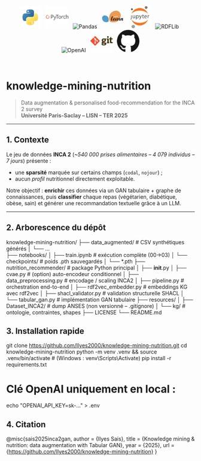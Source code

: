<p align="center">
  <!-- Python -->
  <img alt="Python" src="https://raw.githubusercontent.com/github/explore/main/topics/python/python.png" height="60">&nbsp;&nbsp;
  <!-- PyTorch -->
  <img alt="PyTorch" src="https://raw.githubusercontent.com/github/explore/main/topics/pytorch/pytorch.png" height="60">&nbsp;&nbsp;
  <!-- Pandas -->
  <img alt="Pandas" src="https://raw.githubusercontent.com/github/explore/main/topics/pandas/pandas.png" height="60">&nbsp;&nbsp;
  <!-- scikit-learn -->
  <img alt="scikit-learn" src="https://raw.githubusercontent.com/github/explore/main/topics/scikit-learn/scikit-learn.png" height="60">&nbsp;&nbsp;
  <!-- Jupyter -->
  <img alt="Jupyter" src="https://raw.githubusercontent.com/github/explore/main/topics/jupyter-notebook/jupyter-notebook.png" height="60">&nbsp;&nbsp;
  <!-- RDFLib / SHACL -->
  <img alt="RDFLib" src="https://raw.githubusercontent.com/RDFLib/rdflib.github.io/master/img/rdflib-logo.png" height="60">&nbsp;&nbsp;
  <!-- OpenAI -->
  <img alt="OpenAI" src="https://raw.githubusercontent.com/github/explore/main/topics/openai/openai.png" height="60">&nbsp;&nbsp;
  <!-- Git / GitHub -->
  <img alt="Git" src="https://raw.githubusercontent.com/github/explore/main/topics/git/git.png" height="60">&nbsp;&nbsp;
  <img alt="GitHub" src="https://raw.githubusercontent.com/github/explore/main/topics/github/github.png" height="60">
</p>

<br/>

# knowledge-mining-nutrition
> Data augmentation & personalised food-recommendation for the INCA 2 survey  
> **Université Paris-Saclay – LISN – TER 2025**

---

## 1. Contexte

Le jeu de données **INCA 2** (_~540 000 prises alimentaires – 4 079 individus – 7 jours_) présente :

* une **sparsité** marquée sur certains champs (`codal`, `nojour`) ;
* aucun _profil_ nutritionnel directement exploitable.

Notre objectif : **enrichir** ces données via un GAN tabulaire + graphe de connaissances, puis **classifier** chaque repas (végétarien, diabétique, obèse, sain) et générer une recommandation textuelle grâce à un LLM.

---

## 2. Arborescence du dépôt

knowledge-mining-nutrition/
├── data_augmented/               # CSV synthétiques générés
│   └── …                         
├── notebooks/
│   ├── train.ipynb               # exécution complète (00→03)
│   └── checkpoints/              # poids .pth sauvegardés
│       └── *.pth
├── nutrition_recommender/        # package Python principal
│   ├── __init__.py
│   ├── cvae.py                   # (option) auto-encodeur conditionnel
│   ├── data_preprocessing.py     # encodage / scaling INCA2
│   ├── pipeline.py               # orchestration end-to-end
│   ├── rdf2vec_embedder.py       # embeddings KG avec rdf2vec
│   ├── shacl_validator.py        # validation structurelle SHACL
│   └── tabular_gan.py            # implémentation GAN tabulaire
├── resources/
│   ├── Dataset_INCA2/            # dump ANSES (non versionné – .gitignore)
│   └── kg/                       # ontologie, contraintes, shapes
├── LICENSE
└── README.md


## 3. Installation rapide

git clone https://github.com/Ilyes2000/knowledge-mining-nutrition.git
cd knowledge-mining-nutrition
python -m venv .venv && source .venv/bin/activate   # (Windows : venv\Scripts\Activate)
pip install -r requirements.txt

# Clé OpenAI uniquement en local :
echo "OPENAI_API_KEY=sk-..." > .env



## 4. Citation

@misc{sais2025inca2gan,
  author = {Ilyes Sais},
  title  = {Knowledge mining & nutrition: data augmentation with Tabular GAN},
  year   = {2025},
  url    = {https://github.com/Ilyes2000/knowledge-mining-nutrition}
}




